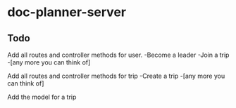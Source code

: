 # doc-planner-server


## Todo
Add all routes and controller methods for user.
  -Become a leader
  -Join a trip
  -[any more you can think of]

Add all routes and controller methods for trip
  -Create a trip
  -[any more you can think of]

Add the model for a trip
